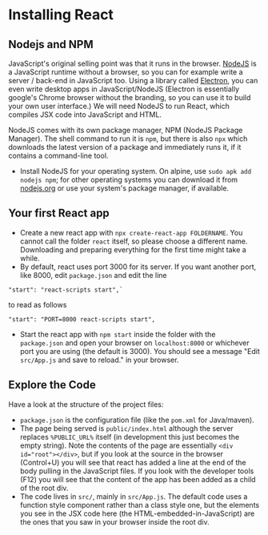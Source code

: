 # Installing React

## Nodejs and NPM

JavaScript's original selling point was that it runs in the browser. [NodeJS](https://nodejs.org) is a JavaScript runtime without a browser, so you can for example write a server / back-end in JavaScript too. Using a library called [Electron](https://electronjs.org), you can even write desktop apps in JavaScript/NodeJS (Electron is essentially google's Chrome browser without the branding, so you can use it to build your own user interface.) We will need NodeJS to run React, which compiles JSX code into JavaScript and HTML.

NodeJS comes with its own package manager, NPM (NodeJS Package Manager). The shell command to run it is `npm`, but there is also `npx` which downloads the latest version of a package and immediately runs it, if it contains a command-line tool.

  - Install NodeJS for your operating system. On alpine, use `sudo apk add nodejs npm`; for other operating systems you can download it from [nodejs.org](https://nodejs.org/en/) or use your system's package manager, if available.

## Your first React app

  - Create a new react app with `npx create-react-app FOLDERNAME`. You cannot call the folder `react` itself, so please choose a different name. Downloading and preparing everything for the first time might take a while.
  - By default, react uses port 3000 for its server. If you want another port, like 8000, edit `package.json` and edit the line 

``` 
"start": "react-scripts start",`
```

to read as follows

```
"start": "PORT=8000 react-scripts start",
```

  - Start the react app with `npm start` inside the folder with the `package.json` and open your browser on `localhost:8000` or whichever port you are using (the default is 3000). You should see a message "Edit `src/App.js` and save to reload." in your browser.

## Explore the Code
Have a look at the structure of the project files:

  - `package.json` is the configuration file (like the `pom.xml` for Java/maven).
  - The page being served is `public/index.html` although the server replaces `%PUBLIC_URL%` itself (in development this just becomes the empty string). Note the contents of the page are essentially `<div id="root"></div>`, but if you look at the source in the browser (Control+U) you will see that react has added a line at the end of the body pulling in the JavaScript files. If you look with the developer tools (F12) you will see that the content of the app has been added as a child of the root div.
  - The code lives in `src/`, mainly in `src/App.js`. The default code uses a function style component rather than a class style one, but the elements you see in the JSX code here (the HTML-embedded-in-JavaScript) are the ones that you saw in your browser inside the root div.
